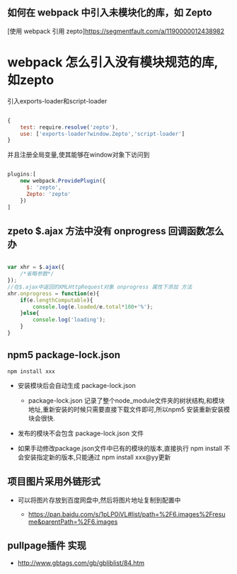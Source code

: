 ## 如何在 webpack 中引入未模块化的库，如 Zepto


[使用 webpack 引用 zepto]https://segmentfault.com/a/1190000012438982


# webpack 怎么引入没有模块规范的库,如zepto

引入exports-loader和script-loader

```javascript

{
    test: require.resolve('zepto'),
    use: ['exports-loader?window.Zepto','script-loader']
}


```

并且注册全局变量,使其能够在window对象下访问到

``` javascript

plugins:[
    new webpack.ProvidePlugin({
      $: 'zepto',
      Zepto: 'zepto'
    })
]

```

## zpeto $.ajax 方法中没有 onprogress 回调函数怎么办

```javascript

var xhr = $.ajax({
    /*省略参数*/
});
//在$.ajax中返回的XMLHttpRequest对象 onprogress 属性下添加 方法
xhr.onprogress = function(e){
    if(e.lengthComputable){
        console.log(e.loaded/e.total*100+'%');
    }else{
        console.log('loading');
    }
}

``` 

## npm5 package-lock.json

```
npm install xxx

```

* 安装模块后会自动生成 package-lock.json

  * package-lock.json 记录了整个node_module文件夹的树状结构,和模块地址,重新安装的时候只需要直接下载文件即可,所以npm5 安装重新安装模块会很快.

* 发布的模块不会包含 package-lock.json 文件

* 如果手动修改package.json文件中已有的模块的版本,直接执行 npm install 不会安装指定新的版本,只能通过 npm install xxx@yy更新

## 项目图片采用外链形式

* 可以将图片存放到百度网盘中,然后将图片地址复制到配置中

  * https://pan.baidu.com/s/1pLP0iVL#list/path=%2F6.images%2Fresume&parentPath=%2F6.images 

## pullpage插件 实现

* http://www.gbtags.com/gb/gbliblist/84.htm